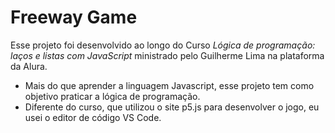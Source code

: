 # Freeway Game
Esse projeto foi desenvolvido ao longo do Curso *Lógica de programação: laços e listas com JavaScript* ministrado pelo Guilherme Lima na plataforma da Alura.
- Mais do que aprender a linguagem Javascript, esse projeto tem como objetivo praticar a lógica de programação.
- Diferente do curso, que utilizou o site p5.js para desenvolver o jogo, eu usei o editor de código VS Code.